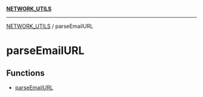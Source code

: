 [**NETWORK_UTILS**](../README.md)

***

[NETWORK_UTILS](../README.md) / parseEmailURL

# parseEmailURL

## Functions

- [parseEmailURL](functions/parseEmailURL.md)
